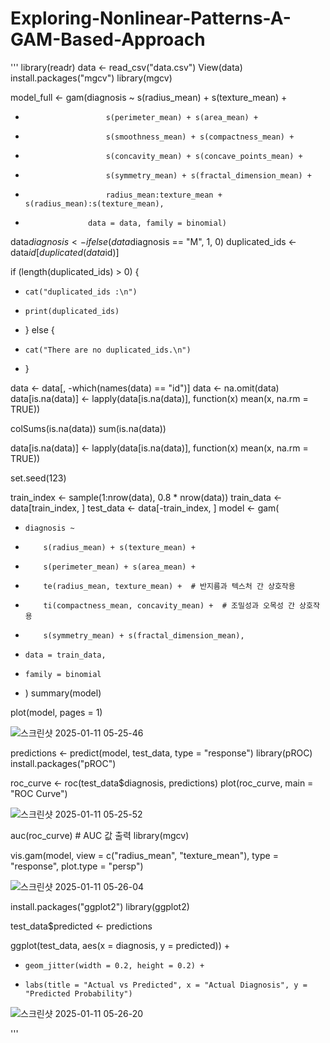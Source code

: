 # Exploring-Nonlinear-Patterns-A-GAM-Based-Approach


'''
library(readr)
data <- read_csv("data.csv")
View(data)
install.packages("mgcv")
library(mgcv)

model_full <- gam(diagnosis ~ s(radius_mean) + s(texture_mean) + 
+                       s(perimeter_mean) + s(area_mean) + 
+                       s(smoothness_mean) + s(compactness_mean) + 
+                       s(concavity_mean) + s(concave_points_mean) + 
+                       s(symmetry_mean) + s(fractal_dimension_mean) + 
+                       radius_mean:texture_mean + s(radius_mean):s(texture_mean), 
+                   data = data, family = binomial)


data$diagnosis <- ifelse(data$diagnosis == "M", 1, 0)
duplicated_ids <- data$id[duplicated(data$id)]

if (length(duplicated_ids) > 0) {
+     cat("duplicated_ids :\n")
+     print(duplicated_ids)
+ } else {
+     cat("There are no duplicated_ids.\n")
+ }

data <- data[, -which(names(data) == "id")]
data <- na.omit(data)
data[is.na(data)] <- lapply(data[is.na(data)], function(x) mean(x, na.rm = TRUE))


colSums(is.na(data))
sum(is.na(data))

data[is.na(data)] <- lapply(data[is.na(data)], function(x) mean(x, na.rm = TRUE))

set.seed(123)

train_index <- sample(1:nrow(data), 0.8 * nrow(data))
train_data <- data[train_index, ]
test_data <- data[-train_index, ]
model <- gam(
+     diagnosis ~ 
+         s(radius_mean) + s(texture_mean) + 
+         s(perimeter_mean) + s(area_mean) + 
+         te(radius_mean, texture_mean) +  # 반지름과 텍스처 간 상호작용
+         ti(compactness_mean, concavity_mean) +  # 조밀성과 오목성 간 상호작용
+         s(symmetry_mean) + s(fractal_dimension_mean),
+     data = train_data,
+     family = binomial
+ )
summary(model)

plot(model, pages = 1)


![스크린샷 2025-01-11 05-25-46](https://github.com/user-attachments/assets/4193c325-f715-4e3d-a3d4-948ab14af8ad)




predictions <- predict(model, test_data, type = "response")
library(pROC)
install.packages("pROC")

roc_curve <- roc(test_data$diagnosis, predictions)
plot(roc_curve, main = "ROC Curve")


![스크린샷 2025-01-11 05-25-52](https://github.com/user-attachments/assets/fa2cb783-0cc9-4d14-a59d-911e4dc7d9a6)



auc(roc_curve)  # AUC 값 출력
library(mgcv)

vis.gam(model, view = c("radius_mean", "texture_mean"), type = "response", plot.type = "persp")

![스크린샷 2025-01-11 05-26-04](https://github.com/user-attachments/assets/5f2470e9-5360-497f-b831-ba4b9dca544c)



install.packages("ggplot2")
library(ggplot2)


test_data$predicted <- predictions



ggplot(test_data, aes(x = diagnosis, y = predicted)) +
+     geom_jitter(width = 0.2, height = 0.2) +
+     labs(title = "Actual vs Predicted", x = "Actual Diagnosis", y = "Predicted Probability")




![스크린샷 2025-01-11 05-26-20](https://github.com/user-attachments/assets/e414eecb-1032-43f3-b646-310f719245c2)


'''









